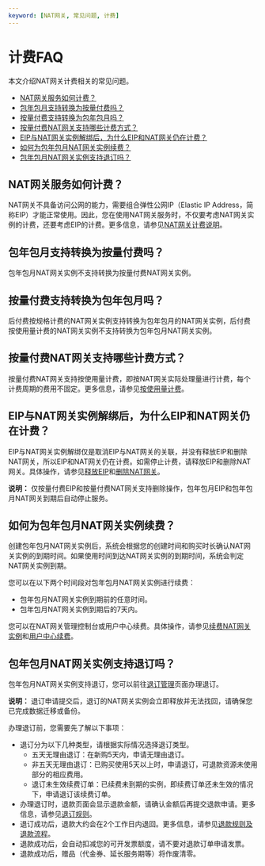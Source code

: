 ```yaml
---
keyword: [NAT网关, 常见问题, 计费]
---
```


# 计费FAQ

本文介绍NAT网关计费相关的常见问题。

-   [NAT网关服务如何计费？](#section_9x9_l8o_gxj)
-   [包年包月支持转换为按量付费吗？](#section_pp7_uaz_2sd)
-   [按量付费支持转换为包年包月吗？](#section_se4_pd5_ui0)
-   [按量付费NAT网关支持哪些计费方式？](#section_3tw_bpc_d0o)
-   [EIP与NAT网关实例解绑后，为什么EIP和NAT网关仍在计费？](#section_k9h_r41_iol)
-   [如何为包年包月NAT网关实例续费？](#section_iyz_dpw_l5t)
-   [包年包月NAT网关实例支持退订吗？](#section_vv5_s4c_hhb)

## NAT网关服务如何计费？

NAT网关不具备访问公网的能力，需要组合弹性公网IP（Elastic IP Address，简称EIP）才能正常使用。因此，您在使用NAT网关服务时，不仅要考虑NAT网关实例的计费，还要考虑EIP的计费。更多信息，请参见[NAT网关计费说明](/cn.zh-CN/购买指南/NAT网关计费说明.md)。

## 包年包月支持转换为按量付费吗？

包年包月NAT网关实例不支持转换为按量付费NAT网关实例。

## 按量付费支持转换为包年包月吗？

后付费按规格计费的NAT网关实例支持转换为包年包月的NAT网关实例，后付费按使用量计费的NAT网关实例不支持转换为包年包月NAT网关实例。

## 按量付费NAT网关支持哪些计费方式？

按量付费NAT网关支持按使用量计费，即按NAT网关实际处理量进行计费，每个计费周期的费用不固定。更多信息，请参见[按使用量计费](/cn.zh-CN/购买指南/按量付费.md)。

## EIP与NAT网关实例解绑后，为什么EIP和NAT网关仍在计费？

EIP与NAT网关实例解绑仅是取消EIP与NAT网关的关联，并没有释放EIP和删除NAT网关，所以EIP和NAT网关仍在计费。如需停止计费，请释放EIP和删除NAT网关。具体操作，请参见[释放EIP](/cn.zh-CN/用户指南/管理按量计费实例/释放EIP.md)和[删除NAT网关](/cn.zh-CN/基本功能操作/创建NAT网关实例.md)。

**说明：** 仅按量付费EIP和按量付费NAT网关支持删除操作，包年包月EIP和包年包月NAT网关到期后自动停止服务。

## 如何为包年包月NAT网关实例续费？

创建包年包月NAT网关实例后，系统会根据您的创建时间和购买时长确认NAT网关实例的到期时间。如果使用时间到达NAT网关实例的到期时间，系统会判定NAT网关实例到期。

您可以在以下两个时间段对包年包月NAT网关实例进行续费：

-   包年包月NAT网关实例到期前的任意时间。
-   包年包月NAT网关实例到期后的7天内。

您可以在NAT网关管理控制台或用户中心续费。具体操作，请参见[续费NAT网关实例](/cn.zh-CN/购买指南/包年包月.md)和[用户中心续费](https://help.aliyun.com/document_detail/92596.html)。

## 包年包月NAT网关实例支持退订吗？

包年包月NAT网关实例支持退订，您可以前往[退订管理](https://usercenter2.aliyun.com/refund/refund)页面办理退订。

**说明：** 退订申请提交后，退订的NAT网关实例会立即释放并无法找回，请确保您已完成数据迁移或备份。

办理退订前，您需要先了解以下事项：

-   退订分为以下几种类型，请根据实际情况选择退订类型。
    -   五天无理由退订：在新购5天内，申请无理由退订。
    -   非五天无理由退订：已购买使用5天以上时，申请退订，可退款资源未使用部分的相应费用。
    -   退订未生效续费订单：已续费未到期的实例，即续费订单还未生效的情况下，申请退订该续费订单。
-   办理退订时，退款页面会显示退款金额，请确认金额后再提交退款申请。更多信息，请参见[退订规则](https://help.aliyun.com/document_detail/116043.html)。
-   退订成功后，退款大约会在2个工作日内退回。更多信息，请参见[退款规则及退款流程](https://help.aliyun.com/knowledge_detail/37096.html)。
-   退款成功后，会自动扣减您的可开发票额度，请不要对退款订单申请发票。
-   退款成功后，赠品（代金券、延长服务期等）将作废清零。

